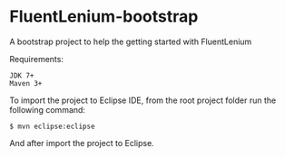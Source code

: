 FluentLenium-bootstrap
======================

A bootstrap project to help the getting started with FluentLenium


Requirements:
	
	JDK 7+
	Maven 3+


To import the project to Eclipse IDE, from the root project folder run the following command:

	$ mvn eclipse:eclipse

And after import the project to Eclipse.
